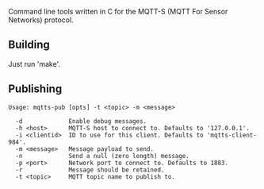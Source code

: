 Command line tools written in C for the MQTT-S (MQTT For Sensor Networks) protocol.


Building
--------

Just run 'make'.


Publishing
----------

    Usage: mqtts-pub [opts] -t <topic> -m <message>

      -d             Enable debug messages.
      -h <host>      MQTT-S host to connect to. Defaults to '127.0.0.1'.
      -i <clientid>  ID to use for this client. Defaults to 'mqtts-client-984'.
      -m <message>   Message payload to send.
      -n             Send a null (zero length) message.
      -p <port>      Network port to connect to. Defaults to 1883.
      -r             Message should be retained.
      -t <topic>     MQTT topic name to publish to.
